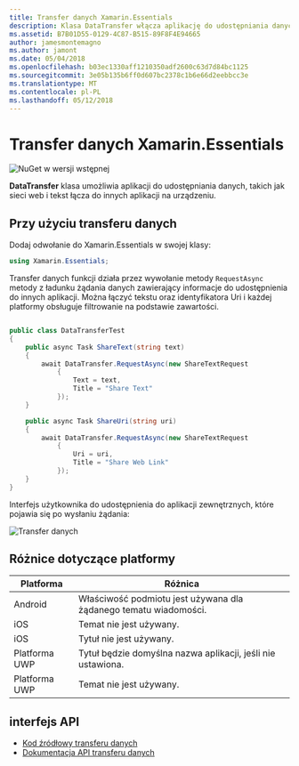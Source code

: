 ```yaml
---
title: Transfer danych Xamarin.Essentials
description: Klasa DataTransfer włącza aplikację do udostępniania danych, takich jak sieci web i tekst łącza do innych aplikacji na urządzeniu.
ms.assetid: B7B01D55-0129-4C87-B515-89F8F4E94665
author: jamesmontemagno
ms.author: jamont
ms.date: 05/04/2018
ms.openlocfilehash: b03ec1330aff1210350adf2600c63d7d84bc1125
ms.sourcegitcommit: 3e05b135b6ff0d607bc2378c1b6e66d2eebbcc3e
ms.translationtype: MT
ms.contentlocale: pl-PL
ms.lasthandoff: 05/12/2018
---
```

# <a name="xamarinessentials-data-transfer"></a>Transfer danych Xamarin.Essentials

![NuGet w wersji wstępnej](~/media/shared/pre-release.png)

**DataTransfer** klasa umożliwia aplikacji do udostępniania danych, takich jak sieci web i tekst łącza do innych aplikacji na urządzeniu.

## <a name="using-data-transfer"></a>Przy użyciu transferu danych

Dodaj odwołanie do Xamarin.Essentials w swojej klasy:

```csharp
using Xamarin.Essentials;
```

Transfer danych funkcji działa przez wywołanie metody `RequestAsync` metody z ładunku żądania danych zawierający informacje do udostępnienia do innych aplikacji. Można łączyć tekstu oraz identyfikatora Uri i każdej platformy obsługuje filtrowanie na podstawie zawartości.

```csharp

public class DataTransferTest
{
    public async Task ShareText(string text)
    {
        await DataTransfer.RequestAsync(new ShareTextRequest
            {
                Text = text,
                Title = "Share Text"
            });
    }

    public async Task ShareUri(string uri)
    {
        await DataTransfer.RequestAsync(new ShareTextRequest
            {
                Uri = uri,
                Title = "Share Web Link"
            });
    }
}
```

Interfejs użytkownika do udostępnienia do aplikacji zewnętrznych, które pojawia się po wysłaniu żądania:

![Transfer danych](data-transfer-images/data-transfer.png)

## <a name="platform-differences"></a>Różnice dotyczące platformy

| Platforma | Różnica |
| --- | --- |
| Android | Właściwość podmiotu jest używana dla żądanego tematu wiadomości. |
| iOS | Temat nie jest używany. |
| iOS | Tytuł nie jest używany. |
| Platforma UWP | Tytuł będzie domyślna nazwa aplikacji, jeśli nie ustawiona. |
| Platforma UWP | Temat nie jest używany. |

## <a name="api"></a>interfejs API

- [Kod źródłowy transferu danych](https://github.com/xamarin/Essentials/tree/master/Xamarin.Essentials/DataTransfer)
- [Dokumentacja API transferu danych](xref:Xamarin.Essentials.DataTransfer)
